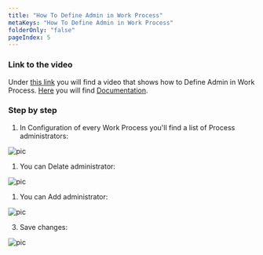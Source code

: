 ```yaml
---
title: "How To Define Admin in Work Process"
metaKeys: "How To Define Admin in Work Process"
folderOnly: "false"
pageIndex: 5
---
```



### Link to the video

Under [this link](https://profitbasedocs.blob.core.windows.net/videos/Identities%20client%20side%20%20-%20Basics.mp4) you will find a video that shows how to Define Admin in Work Process. [Here](../../accesscontrol.md) you will find [Documentation](../../accesscontrol.md).
<br/>

### Step by step


1. In Configuration of every Work Process you'll find a list of Process administrators:

![pic](https://profitbasedocs.blob.core.windows.net/images/HTicCl%20(1).png)

1. You can Delate administrator:

![pic](https://profitbasedocs.blob.core.windows.net/images/HTicCl%20(2).png)

1. You can Add administrator:

![pic](https://profitbasedocs.blob.core.windows.net/images/HTicCl%20(4).png)

3. Save changes:

![pic](https://profitbasedocs.blob.core.windows.net/images/HTicCl%20(3).png)

